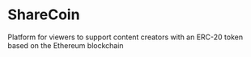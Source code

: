 # ShareCoin
Platform for viewers to support content creators with an ERC-20 token based on the Ethereum blockchain
